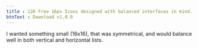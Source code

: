 ```yaml
---
title : 126 Free 16px Icons designed with balanced interfaces in mind.
btnText : Download v1.0.0
---
```


I wanted something small (16x16), that was symmetrical, and would balance well in both vertical and horizontal lists.
